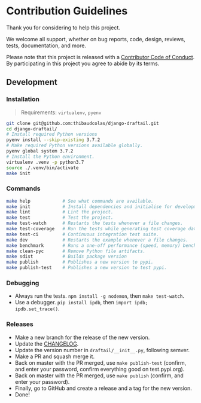 # Contribution Guidelines

Thank you for considering to help this project.

We welcome all support, whether on bug reports, code, design, reviews, tests, documentation, and more.

Please note that this project is released with a [Contributor Code of Conduct](docs/CODE_OF_CONDUCT.md). By participating in this project you agree to abide by its terms.

## Development

### Installation

> Requirements: `virtualenv`, `pyenv`

```sh
git clone git@github.com:thibaudcolas/django-draftail.git
cd django-draftail/
# Install required Python versions
pyenv install --skip-existing 3.7.2
# Make required Python versions available globally.
pyenv global system 3.7.2
# Install the Python environment.
virtualenv .venv -p python3.7
source ./.venv/bin/activate
make init
```

### Commands

```sh
make help            # See what commands are available.
make init            # Install dependencies and initialise for development.
make lint            # Lint the project.
make test            # Test the project.
make test-watch      # Restarts the tests whenever a file changes.
make test-coverage   # Run the tests while generating test coverage data.
make test-ci         # Continuous integration test suite.
make dev             # Restarts the example whenever a file changes.
make benchmark       # Runs a one-off performance (speed, memory) benchmark.
make clean-pyc       # Remove Python file artifacts.
make sdist           # Builds package version
make publish         # Publishes a new version to pypi.
make publish-test    # Publishes a new version to test pypi.
```

### Debugging

- Always run the tests. `npm install -g nodemon`, then `make test-watch`.
- Use a debugger. `pip install ipdb`, then `import ipdb; ipdb.set_trace()`.

### Releases

- Make a new branch for the release of the new version.
- Update the [CHANGELOG](https://github.com/thibaudcolas/django-draftail/CHANGELOG.md).
- Update the version number in `draftail/__init__.py`, following semver.
- Make a PR and squash merge it.
- Back on master with the PR merged, use `make publish-test` (confirm, and enter your password, confirm everything good on test.pypi.org).
- Back on master with the PR merged, use `make publish` (confirm, and enter your password).
- Finally, go to GitHub and create a release and a tag for the new version.
- Done!

